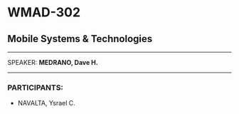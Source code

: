 # WMAD-302

## Mobile Systems & Technologies

---

SPEAKER: **MEDRANO, Dave H.**

---

### PARTICIPANTS:
- NAVALTA, Ysrael C.
